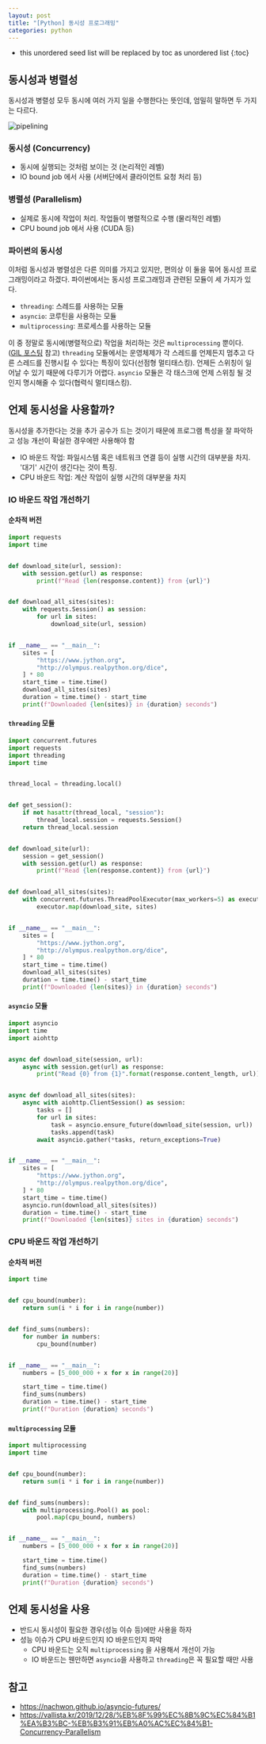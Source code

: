 ```yaml
---
layout: post
title: "[Python] 동시성 프로그래밍"
categories: python
---
```


* this unordered seed list will be replaced by toc as unordered list
{:toc}

## 동시성과 병렬성

동시성과 병렬성 모두 동시에 여러 가지 일을 수행한다는 뜻인데, 엄밀히 말하면 두 가지는 다르다.

![pipelining](/assets/img/concurrent-parallel.png)

### 동시성 (Concurrency)

- 동시에 실행되는 것처럼 보이는 것 (논리적인 레벨)
- IO bound job 에서 사용 (서버단에서 클라이언트 요청 처리 등)

### 병렬성 (Parallelism)

- 실제로 동시에 작업이 처리. 작업들이 병렬적으로 수행 (물리적인 레벨)
- CPU bound job 에서 사용 (CUDA 등)

### 파이썬의 동시성

이처럼 동시성과 병렬성은 다른 의미를 가지고 있지만, 편의상 이 둘을 묶어 동시성 프로그래밍이라고 하겠다. 파이썬에서는 동시성 프로그래밍과 관련된 모듈이 세 가지가 있다.

- `threading`: 스레드를 사용하는 모듈
- `asyncio`: 코루틴을 사용하는 모듈
- `multiprocessing`: 프로세스를 사용하는 모듈

이 중 정말로 동시에(병렬적으로) 작업을 처리하는 것은 `multiprocessing` 뿐이다. ([GIL 포스팅](https://nopanderer.github.io/python/2021-09-07-gil/) 참고) `threading` 모듈에서는 운영체제가 각 스레드를 언제든지 멈추고 다른 스레드를 진행시킬 수 있다는 특징이 있다(선점형 멀티태스킹). 언제든 스위칭이 일어날 수 있기 때문에 다루기가 어렵다. `asyncio` 모듈은 각 태스크에 언제 스위칭 될 것인지 명시해줄 수 있다(협력식 멀티태스킹).

## 언제 동시성을 사용할까?

동시성을 추가한다는 것을 추가 공수가 드는 것이기 때문에 프로그램 특성을 잘 파악하고 성능 개선이 확실한 경우에만 사용해야 함

- IO 바운드 작업: 파일시스템 혹은 네트워크 연결 등이 실행 시간의 대부분을 차지. '대기' 시간이 생긴다는 것이 특징.
- CPU 바운드 작업: 계산 작업이 실행 시간의 대부분을 차지

### IO 바운드 작업 개선하기

#### 순차적 버전

```python
import requests
import time


def download_site(url, session):
    with session.get(url) as response:
        print(f"Read {len(response.content)} from {url}")


def download_all_sites(sites):
    with requests.Session() as session:
        for url in sites:
            download_site(url, session)


if __name__ == "__main__":
    sites = [
        "https://www.jython.org",
        "http://olympus.realpython.org/dice",
    ] * 80
    start_time = time.time()
    download_all_sites(sites)
    duration = time.time() - start_time
    print(f"Downloaded {len(sites)} in {duration} seconds")
```

#### `threading` 모듈

```python
import concurrent.futures
import requests
import threading
import time


thread_local = threading.local()


def get_session():
    if not hasattr(thread_local, "session"):
        thread_local.session = requests.Session()
    return thread_local.session


def download_site(url):
    session = get_session()
    with session.get(url) as response:
        print(f"Read {len(response.content)} from {url}")


def download_all_sites(sites):
    with concurrent.futures.ThreadPoolExecutor(max_workers=5) as executor:
        executor.map(download_site, sites)


if __name__ == "__main__":
    sites = [
        "https://www.jython.org",
        "http://olympus.realpython.org/dice",
    ] * 80
    start_time = time.time()
    download_all_sites(sites)
    duration = time.time() - start_time
    print(f"Downloaded {len(sites)} in {duration} seconds")
```

#### `asyncio` 모듈

```python
import asyncio
import time
import aiohttp


async def download_site(session, url):
    async with session.get(url) as response:
        print("Read {0} from {1}".format(response.content_length, url))


async def download_all_sites(sites):
    async with aiohttp.ClientSession() as session:
        tasks = []
        for url in sites:
            task = asyncio.ensure_future(download_site(session, url))
            tasks.append(task)
        await asyncio.gather(*tasks, return_exceptions=True)


if __name__ == "__main__":
    sites = [
        "https://www.jython.org",
        "http://olympus.realpython.org/dice",
    ] * 80
    start_time = time.time()
    asyncio.run(download_all_sites(sites))
    duration = time.time() - start_time
    print(f"Downloaded {len(sites)} sites in {duration} seconds")
```

### CPU 바운드 작업 개선하기

#### 순차적 버전

```python
import time


def cpu_bound(number):
    return sum(i * i for i in range(number))


def find_sums(numbers):
    for number in numbers:
        cpu_bound(number)


if __name__ == "__main__":
    numbers = [5_000_000 + x for x in range(20)]

    start_time = time.time()
    find_sums(numbers)
    duration = time.time() - start_time
    print(f"Duration {duration} seconds")
```

#### `multiprocessing` 모듈

```python
import multiprocessing
import time


def cpu_bound(number):
    return sum(i * i for i in range(number))


def find_sums(numbers):
    with multiprocessing.Pool() as pool:
        pool.map(cpu_bound, numbers)


if __name__ == "__main__":
    numbers = [5_000_000 + x for x in range(20)]

    start_time = time.time()
    find_sums(numbers)
    duration = time.time() - start_time
    print(f"Duration {duration} seconds")
```

## 언제 동시성을 사용

- 반드시 동시성이 필요한 경우(성능 이슈 등)에만 사용을 하자
- 성능 이슈가 CPU 바운드인지 IO 바운드인지 파악
	- CPU 바운드는 오직 `multiprocessing` 을 사용해서 개선이 가능
	- IO 바운드는 웬만하면 `asyncio`을 사용하고 `threading`은 꼭 필요할 때만 사용

## 참고

- <https://nachwon.github.io/asyncio-futures/>
- <https://vallista.kr/2019/12/28/%EB%8F%99%EC%8B%9C%EC%84%B1%EA%B3%BC-%EB%B3%91%EB%A0%AC%EC%84%B1-Concurrency-Parallelism>